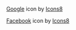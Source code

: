 <a target="_blank" href="https://icons8.com/icon/17949/google">Google</a> icon by <a target="_blank" href="https://icons8.com">Icons8</a>

<a target="_blank" href="https://icons8.com/icon/118497/facebook">Facebook</a> icon by <a target="_blank" href="https://icons8.com">Icons8</a>